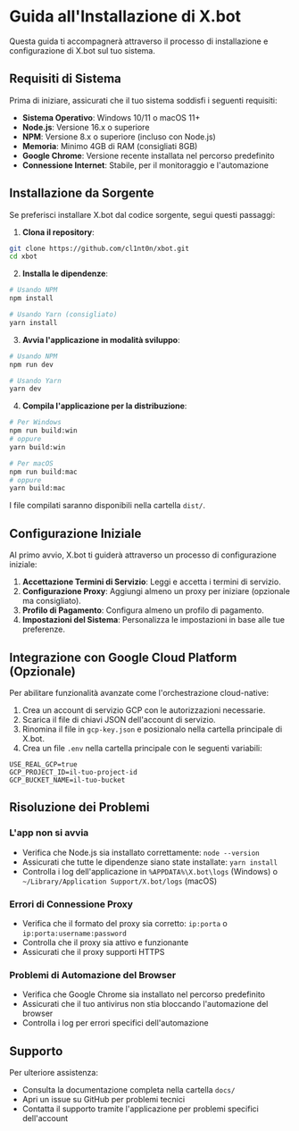 # Guida all'Installazione di X.bot

Questa guida ti accompagnerà attraverso il processo di installazione e configurazione di X.bot sul tuo sistema.

## Requisiti di Sistema

Prima di iniziare, assicurati che il tuo sistema soddisfi i seguenti requisiti:

- **Sistema Operativo**: Windows 10/11 o macOS 11+
- **Node.js**: Versione 16.x o superiore
- **NPM**: Versione 8.x o superiore (incluso con Node.js)
- **Memoria**: Minimo 4GB di RAM (consigliati 8GB)
- **Google Chrome**: Versione recente installata nel percorso predefinito
- **Connessione Internet**: Stabile, per il monitoraggio e l'automazione

## Installazione da Sorgente

Se preferisci installare X.bot dal codice sorgente, segui questi passaggi:

1. **Clona il repository**:

```bash
git clone https://github.com/cl1nt0n/xbot.git
cd xbot
```

2. **Installa le dipendenze**:

```bash
# Usando NPM
npm install

# Usando Yarn (consigliato)
yarn install
```

3. **Avvia l'applicazione in modalità sviluppo**:

```bash
# Usando NPM
npm run dev

# Usando Yarn
yarn dev
```

4. **Compila l'applicazione per la distribuzione**:

```bash
# Per Windows
npm run build:win
# oppure
yarn build:win

# Per macOS
npm run build:mac
# oppure
yarn build:mac
```

I file compilati saranno disponibili nella cartella `dist/`.

## Configurazione Iniziale

Al primo avvio, X.bot ti guiderà attraverso un processo di configurazione iniziale:

1. **Accettazione Termini di Servizio**: Leggi e accetta i termini di servizio.
2. **Configurazione Proxy**: Aggiungi almeno un proxy per iniziare (opzionale ma consigliato).
3. **Profilo di Pagamento**: Configura almeno un profilo di pagamento.
4. **Impostazioni del Sistema**: Personalizza le impostazioni in base alle tue preferenze.

## Integrazione con Google Cloud Platform (Opzionale)

Per abilitare funzionalità avanzate come l'orchestrazione cloud-native:

1. Crea un account di servizio GCP con le autorizzazioni necessarie.
2. Scarica il file di chiavi JSON dell'account di servizio.
3. Rinomina il file in `gcp-key.json` e posizionalo nella cartella principale di X.bot.
4. Crea un file `.env` nella cartella principale con le seguenti variabili:

```
USE_REAL_GCP=true
GCP_PROJECT_ID=il-tuo-project-id
GCP_BUCKET_NAME=il-tuo-bucket
```

## Risoluzione dei Problemi

### L'app non si avvia

- Verifica che Node.js sia installato correttamente: `node --version`
- Assicurati che tutte le dipendenze siano state installate: `yarn install`
- Controlla i log dell'applicazione in `%APPDATA%\X.bot\logs` (Windows) o `~/Library/Application Support/X.bot/logs` (macOS)

### Errori di Connessione Proxy

- Verifica che il formato del proxy sia corretto: `ip:porta` o `ip:porta:username:password`
- Controlla che il proxy sia attivo e funzionante
- Assicurati che il proxy supporti HTTPS

### Problemi di Automazione del Browser

- Verifica che Google Chrome sia installato nel percorso predefinito
- Assicurati che il tuo antivirus non stia bloccando l'automazione del browser
- Controlla i log per errori specifici dell'automazione

## Supporto

Per ulteriore assistenza:

- Consulta la documentazione completa nella cartella `docs/`
- Apri un issue su GitHub per problemi tecnici
- Contatta il supporto tramite l'applicazione per problemi specifici dell'account
